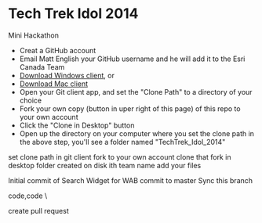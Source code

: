 Tech Trek Idol 2014
==================

Mini Hackathon

* Creat a GitHub account
* Email Matt English your GitHub username and he will add it to the Esri Canada Team
* [Download Windows client](https://windows.github.com), or 
* [Download Mac client](https://mac.github.com)
* Open your Git client app, and set the "Clone Path" to a directory of your choice
* Fork your own copy (button in uper right of this page) of this repo to your own account
* Click the "Clone in Desktop" button
* Open up the directory on your computer where you set the clone path in the above step, you'll see a folder named "TechTrek_Idol_2014"



set clone path in git client
fork to your own account
clone that fork in desktop
folder created on disk ith team name
add your files

Initial commit of Search Widget for WAB
commit to master
Sync this branch

code,code
\

create pull request

